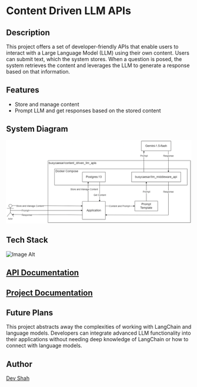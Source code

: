 # Content Driven LLM APIs

## Description
This project offers a set of developer-friendly APIs that enable users to interact with a Large Language Model (LLM) using their own content. Users can submit text, which the system stores. When a question is posed, the system retrieves the content and leverages the LLM to generate a response based on that information.

## Features
- Store and manage content
- Prompt LLM and get responses based on the stored content

## System Diagram
![System Diagram](./system_diagram.png)

## Tech Stack
![Image Alt](https://skillicons.dev/icons?i=nodejs,express,postgres,docker)

## [API Documentation](./api-documentation.md)

## [Project Documentation](./documentation.md)

## Future Plans
This project abstracts away the complexities of working with LangChain and language models. Developers can integrate advanced LLM functionality into their applications without needing deep knowledge of LangChain or how to connect with language models.

## Author
[Dev Shah](https://github.com/busycaesar)

